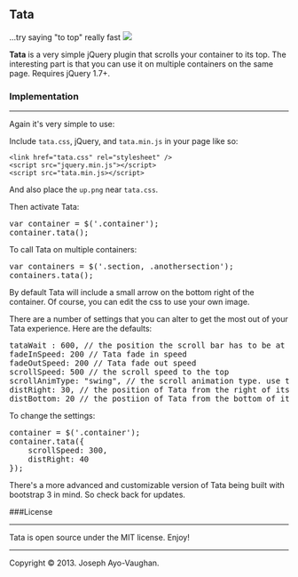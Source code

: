## Tata ##
...try saying "to top" really fast ![](http://erkani.de/images/smiley-tongue-out.gif)

**Tata** is a very simple jQuery plugin that scrolls your container to its top. The interesting part is that you can use it on multiple containers on the same page. Requires jQuery 1.7+.

### Implementation ###
***

Again it's very simple to use:

Include `tata.css`, jQuery, and `tata.min.js` in your page like so:

    <link href="tata.css" rel="stylesheet" />
    <script src="jquery.min.js"></script>
    <script src="tata.min.js></script>

And also place the `up.png` near `tata.css`.

Then activate Tata:

<pre>var container = $('.container');
container.tata();</pre>

To call Tata on multiple containers:

<pre>var containers = $('.section, .anothersection');
containers.tata();</pre>

By default Tata will include a small arrow on the bottom right of the container. Of course, you can edit the css to use your own image.

There are a number of settings that you can alter to get the most out of your Tata experience. Here are the defaults:

<pre>tataWait : 600, // the position the scroll bar has to be at before Tata shows up
fadeInSpeed: 200 // Tata fade in speed
fadeOutSpeed: 200 // Tata fade out speed
scrollSpeed: 500 // the scroll speed to the top
scrollAnimType: "swing", // the scroll animation type. use the jquery easing plugin for more options i.e. 'easeOutElastic' for a more rubbery effect :)
distRight: 30, // the position of Tata from the right of its container
distBottom: 20 // the postiion of Tata from the bottom of its container</pre>

To change the settings:
<pre>container = $('.container');
container.tata({
	scrollSpeed: 300,
	distRight: 40
});</pre>

There's a more advanced and customizable version of Tata being built with bootstrap 3 in mind. So check back for updates.

###License
***
Tata is open source under the MIT license. Enjoy!
***
Copyright &copy; 2013. Joseph Ayo-Vaughan.
